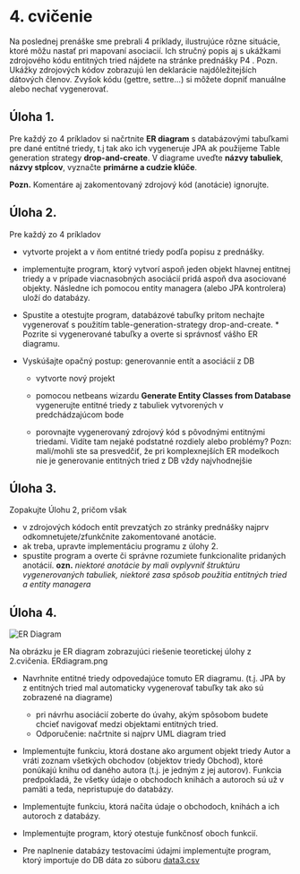 # 4. cvičenie

Na poslednej prenáške sme prebrali 4 príklady, ilustrujúce rôzne situácie, ktoré môžu nastať pri mapovaní asociacií. Ich stručný popis aj s ukážkami zdrojového kódu entitných tried nájdete na stránke prednášky P4 . Pozn. Ukážky zdrojových kódov zobrazujú len deklarácie najdôležitejších dátových členov. Zvyšok kódu (gettre, settre...) si môžete dopniť manuálne alebo nechať vygenerovať.

## Úloha 1.
Pre každý zo 4 príkladov si načrtnite **ER diagram** s databázovými tabuľkami pre dané entitné triedy, t.j tak ako ich vygeneruje JPA ak použijeme Table generation strategy **drop-and-create**. V diagrame uveďte **názvy tabuliek**, **názvy stpĺcov**, vyznačte **primárne a cudzie klúče**.

**Pozn.** Komentáre aj zakomentovaný zdrojový kód (anotácie) ignorujte.

## Úloha 2.
Pre každý zo 4 príkladov

* vytvorte projekt a v ňom entitné triedy podľa popisu z prednášky.
* implementujte program, ktorý vytvorí aspoň jeden objekt hlavnej entitnej triedy a v prípade viacnasobných asociácií pridá aspoň dva asociované objekty. Následne ich pomocou entity managera (alebo JPA kontrolera) uloží do databázy.
* Spustite a otestujte program, databázové tabuľky pritom nechajte vygenerovať s použitím table-generation-strategy drop-and-create. * Pozrite si vygenerované tabuľky a overte si správnosť vášho ER diagramu.

* Vyskúšajte opačný postup: generovannie entít a asociácií z DB
  * vytvorte nový projekt
  * pomocou netbeans wizardu **Generate Entity Classes from Database** vygenerujte entitné triedy z tabuliek vytvorených v predchádzajúcom bode

  * porovnajte vygenerovaný zdrojový kód s pôvodnými entitnými triedami. Vidíte tam nejaké podstatné rozdiely alebo problémy?
Pozn: mali/mohli ste sa presvedčiť, že pri komplexnejších ER modelkoch nie je generovanie entitných tried z DB vždy najvhodnejšie

## Úloha 3.
Zopakujte Úlohu 2, pričom však

* v zdrojových kódoch entít prevzatých zo stránky prednášky najprv odkomnetujete/zfunkčnite zakomentované anotácie.
* ak treba, upravte implementáciu programu z úlohy 2.
* spustite program a overte či správne rozumiete funkcionalite pridaných anotácií.
**ozn.** *niektoré anotácie by mali ovplyvniť štruktúru vygenerovaných tabuliek, niektoré zasa spôsob použitia entitných tried a entity managera*

## Úloha 4.
![ER Diagram](https://github.com/xchovanecv1/VSA/blob/master/Cvicenie%204/ERdiagram.png?raw=true)

Na obrázku je ER diagram zobrazujúci riešenie teoretickej úlohy z 2.cvičenia. ERdiagram.png

* Navrhnite entitné triedy odpovedajúce tomuto ER diagramu. (t.j. JPA by z entitných tried mal automaticky vygenerovať tabuľky tak ako sú zobrazené na diagrame)

  * pri návrhu asociácií zoberte do úvahy, akým spôsobom budete chcieť navigovať medzi objektami entitných tried.
  * Odporučenie: načrtnite si najprv UML diagram tried
* Implementujte funkciu, ktorá dostane ako argument objekt triedy Autor a vráti zoznam všetkých obchodov (objektov triedy Obchod), ktoré ponúkajú knihu od daného autora (t.j. je jedným z jej autorov). Funkcia predpokladá, že všetky údaje o obchodoch knihách a autoroch sú už v pamäti a teda, nepristupuje do databázy.

* Implementujte funkciu, ktorá načíta údaje o obchodoch, knihách a ich autoroch z databázy.
* Implementujte program, ktorý otestuje funkčnosť oboch funkcií.
* Pre naplnenie databázy testovacími údajmi implementujte program, ktorý importuje do DB dáta zo súboru [data3.csv](https://raw.githubusercontent.com/xchovanecv1/VSA/master/Cvicenie%204/data3.csv)

